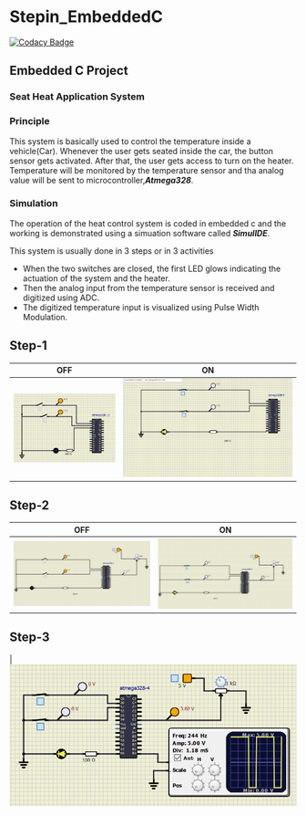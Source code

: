 # Stepin_EmbeddedC

[![Codacy Badge](https://api.codacy.com/project/badge/Grade/13b74afff6b6486a899340bb716237ee)](https://app.codacy.com/gh/pravalikamanugu39/Stepin_EmbeddedC?utm_source=github.com&utm_medium=referral&utm_content=pravalikamanugu39/Stepin_EmbeddedC&utm_campaign=Badge_Grade_Settings)

## Embedded C Project

### Seat Heat Application System

### Principle
This system is basically used to control the temperature inside a vehicle(Car). Whenever the user  gets seated inside the car, the button sensor gets activated. After that, the user gets access to turn on the heater. Temperature will be monitored by the temperature sensor and tha analog value will be sent to microcontroller,***Atmega328***.

### Simulation

The operation of the heat control system is coded in embedded c and the working is demonstrated using a simuation software called ***SimulIDE***.

This system is usually done in 3 steps or in 3 activities

*   When the two switches are closed, the first LED glows indicating the actuation of the system and the heater.
*   Then the analog input from the temperature sensor is received and digitized using ADC.
*   The digitized temperature input is visualized using Pulse Width Modulation.
 
## Step-1 

|OFF|ON|
|:--:|:--:|
|![OFF](https://github.com/pravalikamanugu39/Stepin_EmbeddedC/blob/7bc960bd1a8445aa6fc6a9d36d8bbb5b2cc44da5/simulation/Step_1Diagrams/Step_1OFF.PNG) |![ON](https://github.com/pravalikamanugu39/Stepin_EmbeddedC/blob/678299ac37ed3a0e8e123d14af219f16c4c90c68/simulation/Step_1Diagrams/Step_1ON.png)|

## Step-2
|OFF|ON|
|:--:|:--:|
|![OFF](https://github.com/pravalikamanugu39/Stepin_EmbeddedC/blob/678299ac37ed3a0e8e123d14af219f16c4c90c68/simulation/Step_2Diagrams/Step_2OFF.png) |![OFF](https://github.com/pravalikamanugu39/Stepin_EmbeddedC/blob/678299ac37ed3a0e8e123d14af219f16c4c90c68/simulation/Step_2Diagrams/Step_2ON.png)

## Step-3
|![diagram](https://github.com/pravalikamanugu39/Stepin_EmbeddedC/blob/678299ac37ed3a0e8e123d14af219f16c4c90c68/simulation/Step_3.png)

